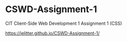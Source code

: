 # CSWD-Assignment-1

CIT Client-Side Web Development 1
Assignment 1 (CSS)

https://jelitter.github.io/CSWD-Assignment-1/

